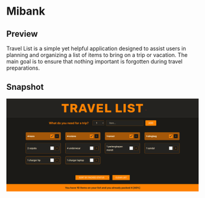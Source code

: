 # Mibank
## Preview
Travel List is a simple yet helpful application designed to assist users in planning and organizing a list of items to bring on a trip or vacation. The main goal is to ensure that nothing important is forgotten during travel preparations.
## Snapshot
![Snapshot of my-travel-list](./misc/travel_list.png)